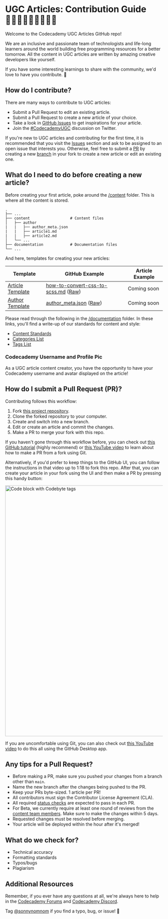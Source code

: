 # UGC Articles: Contribution Guide 👩🏻‍💻👨🏾‍💻👩🏼‍💻

Welcome to the Codecademy UGC Articles GitHub repo!

We are an inclusive and passionate team of technologists and life-long learners around the world building free programming resources for a better tomorrow. All the content in UGC articles are written by amazing creative developers like yourself.

If you have some interesting learnings to share with the community, we'd love to have you contribute. 💖

## How do I contribute?

There are many ways to contribute to UGC articles:

- Submit a Pull Request to edit an existing article.
- Submit a Pull Request to create a new article of your choice.
- Take a look in [GitHub Issues](https://github.com/Codecademy/ugc/issues) to get inspirations for your article.
- Join the [#CodecademyUGC](https://twitter.com/search?q=%23CodecademyUGC&src=typed_query&f=live) discussion on Twitter.

If you're new to UGC articles and contributing for the first time, it is recommended that you visit the [Issues](https://github.com/Codecademy/docs/issues) section and ask to be assigned to an open issue that interests you. Otherwise, feel free to submit a [PR](https://www.codecademy.com/resources/docs/git/pull-requests) by creating a new [branch](https://www.codecademy.com/resources/docs/general/git/branch) in your fork to create a new article or edit an existing one.

## What do I need to do before creating a new article?

Before creating your first article, poke around the [/content](https://github.com/Codecademy/ugc/tree/main/content) folder. This is where all the content is stored.

```
.
├── ...
├── content                  # Content files
│   ├── author
|   |   ├── author_meta.json 
|   |   ├── article1.md      
|   |   ├── article2.md
│   └── ...
├── documentation            # Documentation files
└── ...
```

And here, templates for creating your new articles:

| Template                                                                                                 | GitHub Example                                                                                                                                                                                                                      | Article Example                                                            |
| -------------------------------------------------------------------------------------------------------- | ----------------------------------------------------------------------------------------------------------------------------------------------------------------------------------------------------------------------------------- | ----------------------------------------------------------------------- |
| [Article Template](https://github.com/Codecademy/ugc/blob/main/documentation/authorA/mock-article-1.md)           | [how-to-convert-css-to-scss.md](https://github.com/Codecademy/ugc/blob/main/content/kyrathompson/how-to-convert-css-to-scss.md) ([Raw](https://raw.githubusercontent.com/Codecademy/ugc/main/content/kyrathompson/how-to-convert-css-to-scss.md))                              | Coming soon         |
| [Author Template](https://github.com/Codecademy/ugc/blob/main/documentation/authorA/author_meta.json) | [author_meta.json](https://github.com/Codecademy/ugc/blob/main/content/kyrathompson/author_meta.json) ([Raw](https://raw.githubusercontent.com/Codecademy/ugc/main/content/kyrathompson/author_meta.json)) | Coming soon |

Please read through the following in the [/documentation](https://github.com/Codecademy/docs/tree/main/documentation) folder. In these links, you'll find a write-up of our standards for content and style:

- [Content Standards](https://github.com/Codecademy/ugc/blob/main/documentation/content-standards.md)
- [Categories List](https://github.com/Codecademy/ugc/blob/main/documentation/categories.md)
- [Tags List](https://github.com/Codecademy/ugc/blob/main/documentation/tags.md)


### Codecademy Username and Profile Pic

As a UGC article content creator, you have the opportunity to have your Codecademy username and avatar displayed on the article!

## How do I submit a Pull Request (PR)?

Contributing follows this workflow:

1. Fork [this project repository](https://github.com/codecademy/docs).
2. Clone the forked repository to your computer.
3. Create and switch into a new branch.
4. Edit or create an article and commit the changes.
5. Make a PR to merge your fork with this repo.

If you haven't gone through this workflow before, you can check out [this GitHub tutorial](https://github.com/firstcontributions/first-contributions#readme) (highly recommend) or [this YouTube video](https://www.youtube.com/watch?v=rgbCcBNZcdQ) to learn about how to make a PR from a fork using Git.

Alternatively, if you'd prefer to keep things to the GitHub UI, you can follow the instructions in that video up to 1:18 to fork this repo. After that, you can create your article in your fork using the UI and then make a PR by pressing this handy button:<br>

<img src="https://github.com/Codecademy/docs/blob/main/media/pull-request-ui.png" alt="Code block with Codebyte tags" width="800"/>

If you are uncomfortable using Git, you can also check out [this YouTube video](https://youtu.be/RPagOAUx2SQ) to do this all using the GitHub Desktop app.

## Any tips for a Pull Request?

- Before making a PR, make sure you pushed your changes from a branch other than `main`.
- Name the new branch after the changes being pushed to the PR.
- Keep your PRs byte-sized. 1 article per PR!
- All contributors must sign the Contributor License Agreement (CLA).
- All required [status checks](https://docs.github.com/en/github/collaborating-with-pull-requests/collaborating-on-repositories-with-code-quality-features/about-status-checks) are expected to pass in each PR.
- For Beta, we currently require at least one round of reviews from the [content team members](https://github.com/codecademy/docs#-content-team). Make sure to make the changes within 5 days.
- Requested changes must be resolved before merging.
- Your article will be deployed within the hour after it's merged!

## What do we check for?

- Technical accuracy
- Formatting standards
- Typos/bugs
- Plagiarism

## Additional Resources

Remember, if you ever have any questions at all, we're always here to help in the [Codecademy Forums](https://discuss.codecademy.com/) and [Codecademy Discord](https://discord.com/invite/codecademy).

Tag [@sonnynomnom](https://twitter.com/sonnynomnom) if you find a typo, bug, or issue! 🖖
